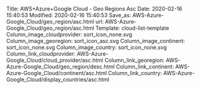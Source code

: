 Title: AWS+Azure+Google Cloud - Geo Regions Asc
Date: 2020-02-16 15:40:53
Modified: 2020-02-16 15:40:53
Save_as: AWS-Azure-Google_Cloud/geo_region/asc.html
url: AWS-Azure-Google_Cloud/geo_region/asc.html
Template: cloud-list-template
Column_image_cloudprovider: sort_icon_none.svg
Column_image_georegion: sort_icon_asc.svg
Column_image_continent: sort_icon_none.svg
Column_image_country: sort_icon_none.svg
Column_link_cloudprovider: AWS-Azure-Google_Cloud/cloud_provider/asc.html
Column_link_georegion: AWS-Azure-Google_Cloud/geo_region/desc.html
Column_link_continent: AWS-Azure-Google_Cloud/continent/asc.html
Column_link_country: AWS-Azure-Google_Cloud/display_countries/asc.html